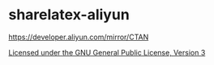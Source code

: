 # sharelatex-aliyun

https://developer.aliyun.com/mirror/CTAN

[Licensed under the GNU General Public License, Version 3](http://www.gnu.org/licenses/gpl-3.0.html)